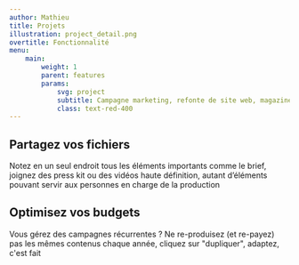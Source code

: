 ```yaml
---
author: Mathieu
title: Projets
illustration: project_detail.png
overtitle: Fonctionnalité
menu:
    main:
        weight: 1
        parent: features
        params:
            svg: project
            subtitle: Campagne marketing, refonte de site web, magazine interne, mettez toutes les informations nécessaires à l'équipe en un seul lieu au lieu de multiplier les réunions.
            class: text-red-400
---
```


## Partagez vos fichiers

Notez en un seul endroit tous les éléments importants comme le brief, joignez des press kit ou des vidéos haute définition, autant d’éléments pouvant servir aux personnes en charge de la production

## Optimisez vos budgets

Vous gérez des campagnes récurrentes ? Ne re-produisez (et re-payez) pas les mêmes contenus chaque année, cliquez sur "dupliquer", adaptez, c'est fait
